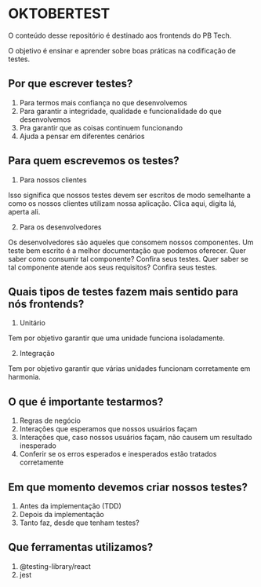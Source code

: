 # OKTOBERTEST

O conteúdo desse repositório é destinado aos frontends do PB Tech.

O objetivo é ensinar e aprender sobre boas práticas na codificação de testes.

## Por que escrever testes?

1. Para termos mais confiança no que desenvolvemos
2. Para garantir a integridade, qualidade e funcionalidade do que desenvolvemos
3. Pra garantir que as coisas continuem funcionando
4. Ajuda a pensar em diferentes cenários

## Para quem escrevemos os testes?

1. Para nossos clientes

Isso significa que nossos testes devem ser escritos de modo semelhante a como os nossos clientes utilizam nossa aplicação. Clica aqui, digita lá, aperta ali.

2. Para os desenvolvedores

Os desenvolvedores são aqueles que consomem nossos componentes. Um teste bem escrito é a melhor documentação que podemos oferecer. Quer saber como consumir tal componente? Confira seus testes. Quer saber se tal componente atende aos seus requisitos? Confira seus testes.

## Quais tipos de testes fazem mais sentido para nós frontends?

1. Unitário

Tem por objetivo garantir que uma unidade funciona isoladamente.

2. Integração

Tem por objetivo garantir que várias unidades funcionam corretamente em harmonia.

## O que é importante testarmos?

1. Regras de negócio
2. Interações que esperamos que nossos usuários façam
3. Interações que, caso nossos usuários façam, não causem um resultado inesperado
4. Conferir se os erros esperados e inesperados estão tratados corretamente

## Em que momento devemos criar nossos testes?

1. Antes da implementação (TDD)
2. Depois da implementação
3. Tanto faz, desde que tenham testes?

## Que ferramentas utilizamos?

1. @testing-library/react
2. jest
